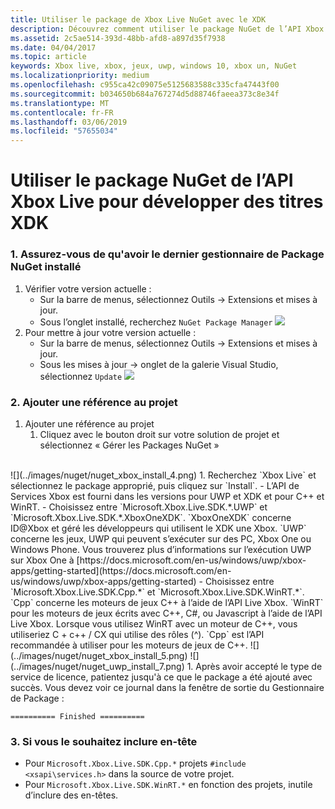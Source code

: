 ```yaml
---
title: Utiliser le package de Xbox Live NuGet avec le XDK
description: Découvrez comment utiliser le package NuGet de l’API Xbox Live pour développer des titres XDK.
ms.assetid: 2c5ae514-393d-48bb-afd8-a897d35f7938
ms.date: 04/04/2017
ms.topic: article
keywords: Xbox live, xbox, jeux, uwp, windows 10, xbox un, NuGet
ms.localizationpriority: medium
ms.openlocfilehash: c955ca42c09075e5125683588c335cfa47443f00
ms.sourcegitcommit: b034650b684a767274d5d88746faeea373c8e34f
ms.translationtype: MT
ms.contentlocale: fr-FR
ms.lasthandoff: 03/06/2019
ms.locfileid: "57655034"
---
```

# <a name="use-the-xbox-live-api-nuget-package-to-develop-xdk-titles"></a>Utiliser le package NuGet de l’API Xbox Live pour développer des titres XDK

### <a name="1--ensure-you-have-the-latest-nuget-package-manager-installed"></a>1.  Assurez-vous de qu'avoir le dernier gestionnaire de Package NuGet installé
1.  Vérifier votre version actuelle :
    - Sur la barre de menus, sélectionnez Outils -> Extensions et mises à jour.
    - Sous l’onglet installé, recherchez `NuGet Package Manager`
![](../images/nuget/nuget_uwp_install_1.png)
2.  Pour mettre à jour votre version actuelle :
    - Sur la barre de menus, sélectionnez Outils -> Extensions et mises à jour.
    - Sous les mises à jour -> onglet de la galerie Visual Studio, sélectionnez `Update`
![](../images/nuget/nuget_uwp_install_2.png)

### <a name="2--add-reference-to-the-project"></a>2.  Ajouter une référence au projet
1.  Ajouter une référence au projet
    1.  Cliquez avec le bouton droit sur votre solution de projet et sélectionnez « Gérer les Packages NuGet »
<br/>
![](../images/nuget/nuget_xbox_install_4.png)
1.  Recherchez `Xbox Live` et sélectionnez le package approprié, puis cliquez sur `Install`.
  - L’API de Services Xbox est fourni dans les versions pour UWP et XDK et pour C++ et WinRT.  
  - Choisissez entre `Microsoft.Xbox.Live.SDK.*.UWP` et `Microsoft.Xbox.Live.SDK.*.XboxOneXDK`.  `XboxOneXDK` concerne ID@Xbox et géré les développeurs qui utilisent le XDK une Xbox.  `UWP` concerne les jeux, UWP qui peuvent s’exécuter sur des PC, Xbox One ou Windows Phone.  Vous trouverez plus d’informations sur l’exécution UWP sur Xbox One à [https://docs.microsoft.com/en-us/windows/uwp/xbox-apps/getting-started](https://docs.microsoft.com/en-us/windows/uwp/xbox-apps/getting-started)
  - Choisissez entre `Microsoft.Xbox.Live.SDK.Cpp.*` et `Microsoft.Xbox.Live.SDK.WinRT.*`. `Cpp` concerne les moteurs de jeux C++ à l’aide de l’API Live Xbox.  `WinRT` pour les moteurs de jeux écrits avec C++, C#, ou Javascript à l’aide de l’API Live Xbox.  Lorsque vous utilisez WinRT avec un moteur de C++, vous utiliseriez C + c++ / CX qui utilise des rôles (^).  `Cpp` est l’API recommandée à utiliser pour les moteurs de jeux de C++.    
![](../images/nuget/nuget_xbox_install_5.png)
![](../images/nuget/nuget_uwp_install_7.png)
1. Après avoir accepté le type de service de licence, patientez jusqu'à ce que le package a été ajouté avec succès.  Vous devez voir ce journal dans la fenêtre de sortie du Gestionnaire de Package :

```
========== Finished ==========
```

### <a name="3--optionally-include-header"></a>3.  Si vous le souhaitez inclure en-tête
* Pour `Microsoft.Xbox.Live.SDK.Cpp.*` projets `#include <xsapi\services.h>` dans la source de votre projet.
* Pour `Microsoft.Xbox.Live.SDK.WinRT.*` en fonction des projets, inutile d’inclure des en-têtes.   
